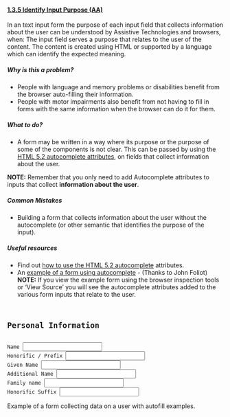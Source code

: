 #### [1.3.5 Identify Input Purpose (AA)](https://www.w3.org/WAI/WCAG21/Understanding/identify-input-purpose.html)

In an text input form the purpose of each input field that collects information about the user can be understood by Assistive Technologies and browsers, when:
The input field serves a purpose that relates to the user of the content.
The content is created using HTML or supported by a language which can identify the expected meaning.


##### Why is this a problem?

* People with language and memory problems or disabilities benefit from the browser auto-filling their information.
* People with motor impairments also benefit from not having to fill in forms with the same information when the browser can do it for them.


##### What to do?

* A form may be written in a way where its purpose or the purpose of some of the components is not clear. This can be passed by using the
[HTML 5.2 autocomplete attributes](https://www.w3.org/TR/html52/sec-forms.html#sec-autofill), on fields that collect information about the user.  

<strong>NOTE:</strong> Remember that you only need to add Autocomplete attributes to inputs that collect <strong>information about the user</strong>.

##### Common Mistakes

* Building a form that collects information about the user without the autocomplete (or other semantic that identifies the purpose of the input).



##### Useful resources

* Find out [how to use the HTML 5.2 autocomplete](https://www.w3.org/WAI/WCAG21/Techniques/html/H98) attributes.
* An [example of a form using autocomplete](http://john.foliot.ca/demos/autofill.php) - (Thanks to John Foliot)
<strong>NOTE:</strong> If you view the example form using the browser inspection tools or ‘View Source’ you will see the autocomplete attributes added to the various form inputs that relate to the user.

<code>
<h2>Personal Information</h2>
<label for="1">Name</label> <input type="text" name="1" id="1" autocomplete="name">
<label for="2">Honorific / Prefix</label> <input type="text" name="2" id="2" autocomplete="honorific-prefix">
<label for="3">Given Name</label> <input type="text" name="3" id="3" autocomplete="given-name">
<label for="4">Additional Name</label> <input type="text" name="4" id="4" autocomplete="additional-name">
<label for="5">Family name</label> <input type="text" name="5" id="5" autocomplete="family-name">
<label for="6">Honorific Suffix</label> <input type="text" name="6" id="6" autocomplete="honorific-suffix">
</code>

Example of a form collecting data on a user with autofill examples.
